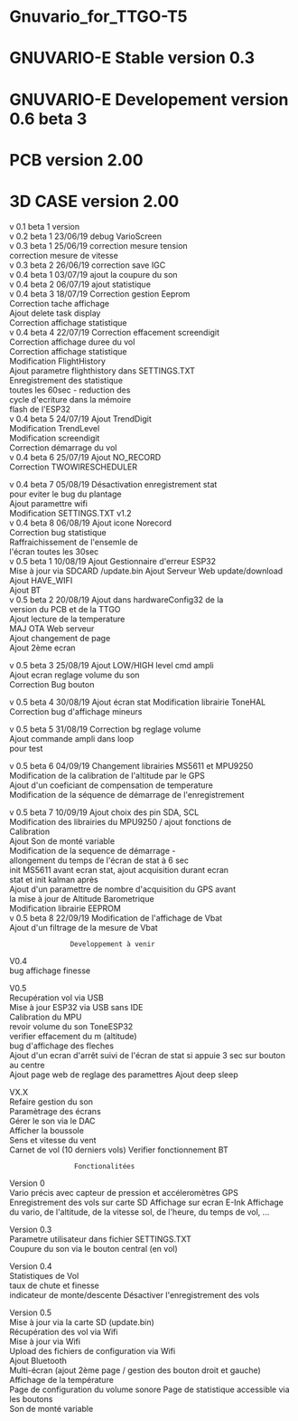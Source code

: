 # Gnuvario_for_TTGO-T5
# GNUVARIO-E     Stable version 0.3
# GNUVARIO-E     Developement version 0.6 beta 3
# PCB            version 2.00
# 3D CASE        version 2.00


 v 0.1                              beta 1 version                     
 v 0.2     beta 1      23/06/19     debug VarioScreen                        
 v 0.3     beta 1      25/06/19     correction mesure tension          
                                    correction mesure de vitesse       
 v 0.3     beta 2      26/06/19     correction save IGC                                                 
 v 0.4     beta 1      03/07/19     ajout la coupure du son            
 v 0.4     beta 2      06/07/19     ajout statistique                  
 v 0.4     beta 3      18/07/19     Correction gestion Eeprom          
                                    Correction tache affichage          
                                    Ajout delete task display          
                                    Correction affichage statistique   
 v 0.4      beta 4      22/07/19    Correction effacement screendigit                               
                                    Correction affichage duree du vol  
                                    Correction affichage statistique   
                                    Modification FlightHistory         
                                    Ajout parametre flighthistory dans 
                                    SETTINGS.TXT                       
                                    Enregistrement des statistique     
                                    toutes les 60sec - reduction des   
                                    cycle d'ecriture dans la mémoire   
                                    flash de l'ESP32                   
 v 0.4     beta 5    24/07/19       Ajout TrendDigit                   
                                    Modification TrendLevel            
                                    Modification screendigit           
                                    Correction démarrage du vol    
 v 0.4     beta 6    25/07/19       Ajout NO_RECORD                                                                                          
                                    Correction TWOWIRESCHEDULER        																		
 
 v 0.4     beta 7    05/08/19       Désactivation enregistrement stat  
                                    pour eviter le bug du plantage      
                                    Ajout paramettre wifi              
                                    Modification SETTINGS.TXT v1.2     
 v 0.4     beta 8    06/08/19       Ajout icone Norecord               
                                    Correction bug statistique         
                                    Raffraichissement de l'ensemle de  
                                    l'écran toutes les 30sec           
 v 0.5     beta 1    10/08/19       Ajout Gestionnaire d'erreur ESP32  
                                    Mise à jour via SDCARD /update.bin 
                                    Ajout Serveur Web update/download  
                                    Ajout HAVE_WIFI                    
                                    Ajout BT                           
 v 0.5     beta 2    20/08/19       Ajout dans hardwareConfig32 de la  
                                    version du PCB et de la TTGO       
                                    Ajout lecture de la temperature    
                                    MAJ OTA Web serveur                
                                    Ajout changement de page           
                                    Ajout 2ème ecran                   

 v 0.5     beta 3  25/08/19         Ajout LOW/HIGH level cmd ampli     
                                    Ajout ecran reglage volume du son  
                                    Correction Bug bouton              

 v 0.5     beta 4  30/08/19         Ajout écran stat 
                                    Modification librairie ToneHAL 
																		Correction bug d'affichage mineurs

 v 0.5     beta 5  31/08/19         Correction bg reglage volume       
                                    Ajout commande ampli dans loop     
                                    pour test                          
 
 v 0.5     beta 6  04/09/19         Changement librairies MS5611 et MPU9250                                                             
                                    Modification de la calibration de l'altitude par le GPS                  
                                    Ajout d'un coeficiant de compensation de temperature             
                                    Modification de la séquence de démarrage de l'enregistrement   
																		
 v 0.5     beta 7  10/09/19         Ajout choix des pin SDA, SCL                                                                                                       
                                    Modification des librairies du MPU9250 / ajout fonctions de                                                                                   
                                    Calibration                                                      
                                    Ajout Son de monté variable                                      
                                    Modification de la sequence de démarrage -                       
                                    allongement du temps de l'écran de stat à 6 sec                  
                                    init MS5611 avant ecran stat, ajout acquisition durant ecran     
                                    stat et init kalman après                                        
                                    Ajout d'un paramettre de nombre d'acquisition du GPS avant        
                                    la mise à jour de Altitude Barometrique                          
                                    Modification librairie EEPROM                                    
 v 0.5   beta 8  22/09/19           Modification de l'affichage de Vbat                              
                                    Ajout d'un filtrage de la mesure de Vbat                         
																		
                   Developpement à venir                               
                                                                                                                                    
 V0.4                                                                                                                                          																												
 bug affichage finesse  
 
 V0.5                                                                  
 Recupération vol via USB                                                                                         
 Mise à jour ESP32 via USB sans IDE  
 Calibration du MPU																												
 revoir volume du son ToneESP32                                        
 verifier effacement du m (altitude)                                   
 bug d'affichage des fleches  
 Ajout d'un ecran d'arrêt suivi de l'écran de stat si appuie 3 sec sur bouton au centre                  
 Ajout page web de reglage des paramettres
 Ajout deep sleep                                                                                    
                                                                                                                                            
 VX.X                                                                  
 Refaire gestion du son                                                                              
 Paramètrage des écrans                                                                              
 Gérer le son via le DAC                                                                             
 Afficher la boussole                                                                                
 Sens et vitesse du vent                                                                             
 Carnet de vol (10 derniers vols) 
 Verifier fonctionnement BT 

                    Fonctionalitées   
		
  Version 0		
    Vario précis avec capteur de pression et accéleromètres
    GPS
    Enregistrement des vols sur carte SD
    Affichage sur ecran E-Ink
    Affichage du vario, de l'altitude, de la vitesse sol,
    de l'heure, du temps de vol, ...
                                                                       
  Version 0.3                                                                                                                               
    Parametre utilisateur dans fichier SETTINGS.TXT                    
    Coupure du son via le bouton central (en vol)                      
                                                                       
  Version 0.4                                                          
    Statistiques de Vol                                                
    taux de chute et finesse                                           
    indicateur de monte/descente 
    Désactiver l'enregistrement des vols		
                                                                       
  Version 0.5                                                            
    Mise à jour via la carte SD (update.bin)                          
    Récupération des vol via Wifi                                      
    Mise à jour via Wifi                                               
    Upload des fichiers de configuration via Wifi                      
    Ajout Bluetooth                                                    
    Multi-écran (ajout 2ème page / gestion des bouton droit et gauche) 
    Affichage de la température     
		Page de configuration du volume sonore
    Page de statistique accessible via les boutons	
		Son de monté variable